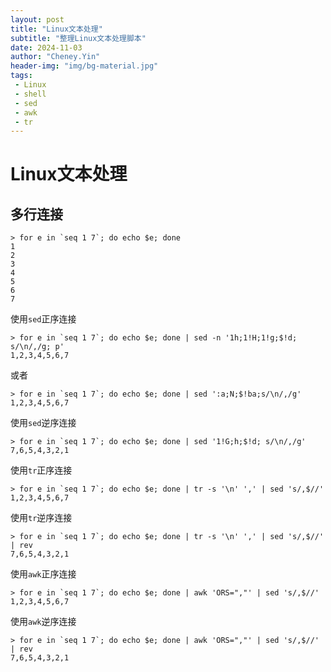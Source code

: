 ```yaml
---
layout: post
title: "Linux文本处理"
subtitle: "整理Linux文本处理脚本"
date: 2024-11-03
author: "Cheney.Yin"
header-img: "img/bg-material.jpg"
tags:
 - Linux
 - shell
 - sed
 - awk
 - tr
---
```


# Linux文本处理

## 多行连接

```shell
> for e in `seq 1 7`; do echo $e; done                                       
1
2
3
4
5
6
7
```

使用`sed`正序连接
```shell
> for e in `seq 1 7`; do echo $e; done | sed -n '1h;1!H;1!g;$!d; s/\n/,/g; p'
1,2,3,4,5,6,7
```
或者
```shell
> for e in `seq 1 7`; do echo $e; done | sed ':a;N;$!ba;s/\n/,/g' 
1,2,3,4,5,6,7
```

使用`sed`逆序连接
```shell
> for e in `seq 1 7`; do echo $e; done | sed '1!G;h;$!d; s/\n/,/g'
7,6,5,4,3,2,1
```

使用`tr`正序连接
```shell
> for e in `seq 1 7`; do echo $e; done | tr -s '\n' ',' | sed 's/,$//'
1,2,3,4,5,6,7
```

使用`tr`逆序连接
```shell
> for e in `seq 1 7`; do echo $e; done | tr -s '\n' ',' | sed 's/,$//' | rev
7,6,5,4,3,2,1
```

使用`awk`正序连接
```shell
> for e in `seq 1 7`; do echo $e; done | awk 'ORS=","' | sed 's/,$//'       
1,2,3,4,5,6,7
```

使用`awk`逆序连接
```shell
> for e in `seq 1 7`; do echo $e; done | awk 'ORS=","' | sed 's/,$//' | rev
7,6,5,4,3,2,1
```
